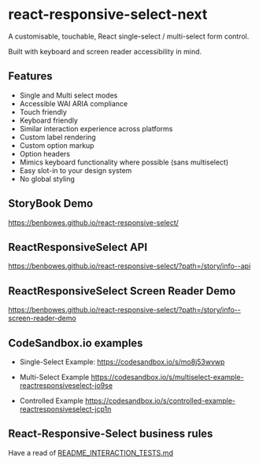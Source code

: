 # react-responsive-select-next

A customisable, touchable, React single-select / multi-select form control.

Built with keyboard and screen reader accessibility in mind.

## Features

- Single and Multi select modes
- Accessible WAI ARIA compliance
- Touch friendly
- Keyboard friendly
- Similar interaction experience across platforms
- Custom label rendering
- Custom option markup
- Option headers
- Mimics keyboard functionality where possible (sans multiselect)
- Easy slot-in to your design system
- No global styling

## StoryBook Demo

https://benbowes.github.io/react-responsive-select/

## ReactResponsiveSelect API

https://benbowes.github.io/react-responsive-select/?path=/story/info--api

## ReactResponsiveSelect Screen Reader Demo

https://benbowes.github.io/react-responsive-select/?path=/story/info--screen-reader-demo

## CodeSandbox.io examples

- Single-Select Example: https://codesandbox.io/s/mo8j53wvwp

- Multi-Select Example https://codesandbox.io/s/multiselect-example-reactresponsiveselect-jo9se

- Controlled Example https://codesandbox.io/s/controlled-example-reactresponsiveselect-jcp1n

## React-Responsive-Select business rules

Have a read of [README_INTERACTION_TESTS.md](./README_INTERACTION_TESTS.md)
